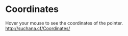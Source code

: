 # Coordinates
Hover your mouse to see the coordinates of the pointer.
http://suchana.cf/Coordinates/
